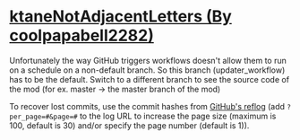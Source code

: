 # [ktaneNotAdjacentLetters (By coolpapabell2282)](https://github.com/coolpapabell2282/ktaneNotAdjacentLetters)

Unfortunately the way GitHub triggers workflows doesn't allow them to run on a schedule on a non-default branch. So this branch (updater_workflow) has to be the default. Switch to a different branch to see the source code of the mod (for ex. master -> the master branch of the mod)

To recover lost commits, use the commit hashes from [GitHub's reflog](https://api.github.com/repos/KtaneModules/ktaneNotAdjacentLetters-coolpapabell2282/events) (add `?per_page=#&page=#` to the log URL to increase the page size (maximum is 100, default is 30) and/or specify the page number (default is 1)).
